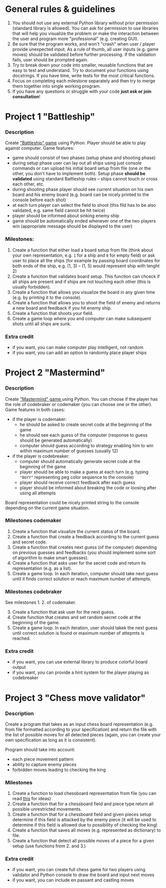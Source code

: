 # General rules & guidelines

1. You should not use any external Python library without prior permission (standard library is allowed). You can ask for permission to use libraries that will help you visualize the problem or make the interaction between the user and program more "professional" (e.g. creating GUI).
2. Be sure that the program works, and won't "crash" when user / player provide unexpected input. As a rule of thumb, all user inputs (e.g. game moves) should be validated before further processing. If the validation fails, user should be prompted again.
3. Try to break down your code into smaller, reusable functions that are easy to test and understand. Try to document your functions using docstrings. If you have time, write tests for the most critical functions.
4. Focus on completing each milestone separately and then try to merge them together into single working program.
5. If you have any questions or struggle with your code **just ask or join consultation**!

# Project 1 "Battleship"

### Description

Create ["Battleship" game](<https://en.wikipedia.org/wiki/Battleship_(game)>) using Python. Player should be able to play against computer. Game features:

- game should consist of two phases (setup phase and shooting phase)
- during setup phase user can lay out all ships using just console commands or can upload his initial board setup from file (one or the other, you don't have to implement both). Setup phase **should be validated** using standard Battleship rules – ships cannot touch or cross each other, etc.
- during shooting phase player should see current situation on his own board and his enemy board (e.g. board can be nicely printed to the console before each shot)
- at each turn player can select the field to shoot (this fild has to be also validated, e.g. same field cannot be hit twice)
- player should be informed about sinking enemy ship
- game should be automatically ended whenever one of the two players win (appropriate message should be displayed to the user)

### Milestones:

1. Create a function that either load a board setup from file (think about your own representation, e.g. `1` for a ship and `0` for empty field) or ask user to place all the ships (for example by passing board coordinates for both ends of the ship, e.g. (1, 3) – (1, 5) would represent ship with lenght 2)
2. Create a function that validates board setup. This function can chceck if all ships are present and if ships are not touching each other (this is usually forbidden).
3. Create a function that allows you visualize the board in any given time (e.g. by printing it to the console).
4. Create a function that allows you to shoot the field of enemy and returns a new board and feedback if you hit enemy ship.
5. Create a function that shoots your field.
6. Create a game loop where you and computer can make subsequent shots until all ships are sunk.

### Extra credit

- if you want, you can make computer play intelligent, not random
- if you want, you can add an option to randomly place player ships

# Project 2 "Mastermind"

### Description

Create ["Mastermind" game ](<https://pl.wikipedia.org/wiki/Mastermind_(gra_planszowa)>) using Python. You can choose if the player has the role of codebraker or codemaker (you can choose one or the other). Game features in both cases:

- if the player is codemaker:
  - he should be asked to create secret code at the beginning of the game
  - he should see each guess of the computer (response to guess should be generated automatically)
  - computer should guess according to strategy enabling him to win within maximum number of guesses (usually 12)
- if the player is codebreaker:
  - computer should automatically generate secret code at the beginning of the game
  - player should be able to make a guess at each turn (e.g. typing `"BGYY"` representing peg color sequence to the console)
  - player should receive correct feedback after each guess
  - player should be informed about breaking the code or loosing after using all attempts

Board representation could be nicely printed string to the console depending on the current game situation.

### Milestones codemaker

1. Create a function that visualize the current status of the board.
2. Create a function that create a feedback according to the current guess and secret code.
3. Create a function that creates next guess (of the computer) depending on previous guesses and feedbacks (you should implement some sort of algorithm to make smart guesses).
4. Create a function that asks user for the secret code and return its representation (e.g. as a list).
5. Create a game loop. In each iteration, computer should take next guess until it finds correct solution or reach maximum number of attempts.

### Milestones codebraker

See milestones 1. 2. of codemaker.

3. Create a function that ask user for the next guess.
4. Create function that creates and set random secret code at the beginning of the game.
5. Create a game loop. In each iteration, user should takek the next guess until correct solution is found or maximum number of attepmts is reached.

### Extra credit

- if you want, you can use external library to produce colorful board output
- if you want, you can provide a hint system for the player playing as codebreaker

# Project 3 "Chess move validator"

### Description

Create a program that takes as an input chess board representation (e.g. from file formatted according to your specification) and return the file with the list of possible moves for all detected pieces (again, you can create your own specification as long as it is consistent).

Program should take into account:

- each piece movement pattern
- ability to capture enemy pieces
- forbidden moves leading to checking the king

### Milestones

1. Create a function to load chessboard representation from file (you can read [this](<https://en.wikipedia.org/wiki/Board_representation_(computer_chess)>) for ideas)
2. Create a function that for a chessboard field and piece type return all possible unrestricted movements.
3. Create a function that for a chessboard field and given pieces setup determine if this field is attacked by the enemy piece (it will be used to determine if this field is allowed due to possibility of checking the king)
4. Create a function that saves all moves (e.g. represented as dictionary) to file.
5. Create a function that detect all possible moves of a piece for a given setup (use functions from 2. and 3.)

### Extra credit

- if you want, you can create full chess game for two players using validator and Python console to draw the board and input next moves
- if you want, you can include en passant and castling moves
